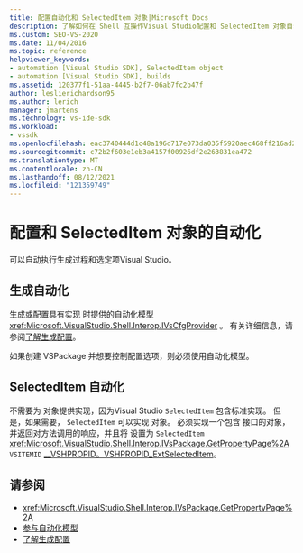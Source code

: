 ```yaml
---
title: 配置自动化和 SelectedItem 对象|Microsoft Docs
description: 了解如何在 Shell 互操作Visual Studio配置和 SelectedItem 对象自动执行生成和选定项过程。
ms.custom: SEO-VS-2020
ms.date: 11/04/2016
ms.topic: reference
helpviewer_keywords:
- automation [Visual Studio SDK], SelectedItem object
- automation [Visual Studio SDK], builds
ms.assetid: 120377f1-51aa-4445-b2f7-06ab7fc2b47f
author: leslierichardson95
ms.author: lerich
manager: jmartens
ms.technology: vs-ide-sdk
ms.workload:
- vssdk
ms.openlocfilehash: eac3740444d1c48a196d717e073da035f5920aec468ff216ad22ebdc6cb65918
ms.sourcegitcommit: c72b2f603e1eb3a4157f00926df2e263831ea472
ms.translationtype: MT
ms.contentlocale: zh-CN
ms.lasthandoff: 08/12/2021
ms.locfileid: "121359749"
---
```

# <a name="automation-for-configuration-and-selecteditem-objects"></a>配置和 SelectedItem 对象的自动化

可以自动执行生成过程和选定项Visual Studio。

## <a name="automation-for-builds"></a>生成自动化

生成或配置具有实现 时提供的自动化模型 <xref:Microsoft.VisualStudio.Shell.Interop.IVsCfgProvider> 。 有关详细信息，请参阅[了解生成配置](../../ide/understanding-build-configurations.md)。

如果创建 VSPackage 并想要控制配置选项，则必须使用自动化模型。

## <a name="automation-for-selecteditem"></a>SelectedItem 自动化

不需要为 对象提供实现，因为Visual Studio `SelectedItem` 包含标准实现。 但是，如果需要， `SelectedItem` 可以实现 对象。 必须实现一个包含 接口的对象，并返回对方法调用的响应，并且将 设置为 `SelectedItem` <xref:Microsoft.VisualStudio.Shell.Interop.IVsPackage.GetPropertyPage%2A> `VSITEMID` [__VSHPROPID。VSHPROPID_ExtSelectedItem](<xref:Microsoft.VisualStudio.Shell.Interop.__VSHPROPID.VSHPROPID_ExtSelectedItem>)。

## <a name="see-also"></a>请参阅

- <xref:Microsoft.VisualStudio.Shell.Interop.IVsPackage.GetPropertyPage%2A>
- [参与自动化模型](../../extensibility/internals/contributing-to-the-automation-model.md)
- [了解生成配置](../../ide/understanding-build-configurations.md)
